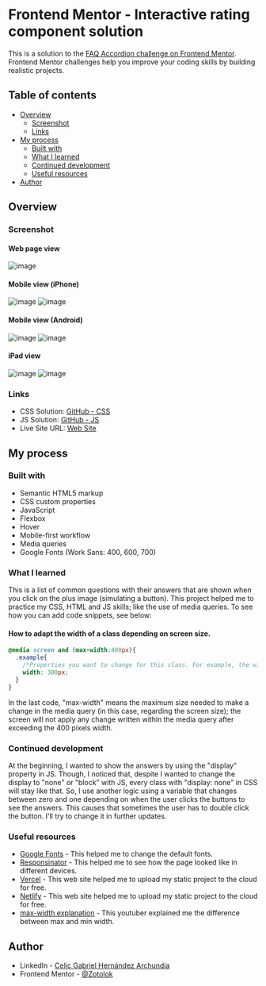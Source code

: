# Frontend Mentor - Interactive rating component solution

This is a solution to the [FAQ Accordion challenge on Frontend Mentor](). Frontend Mentor challenges help you improve your coding skills by building realistic projects. 

## Table of contents

- [Overview](#overview)
  - [Screenshot](#screenshot)
  - [Links](#links)
- [My process](#my-process)
  - [Built with](#built-with)
  - [What I learned](#what-i-learned)
  - [Continued development](#continued-development)
  - [Useful resources](#useful-resources)
- [Author](#author)


## Overview

### Screenshot
#### Web page view
![image](https://github.com/Zotolok/Front-End/assets/66386227/752fbb0b-eea0-4326-9b02-b3dbae007918)


#### Mobile view (iPhone)
![image](https://github.com/Zotolok/Front-End/assets/66386227/74b99b2a-b142-413d-8288-a9fa28397d84)
![image](https://github.com/Zotolok/Front-End/assets/66386227/de22aaef-b439-47f8-b020-10ee73879dbf)


#### Mobile view (Android)
![image](https://github.com/Zotolok/Front-End/assets/66386227/741460d2-00e3-4c8e-83ca-774c547697b6)
![image](https://github.com/Zotolok/Front-End/assets/66386227/cc52cf1c-d6be-4e22-8740-0449a427bcd4)


#### iPad view
![image](https://github.com/Zotolok/Front-End/assets/66386227/c8bbf998-3c19-45c2-bcf4-adc733e110e1)
![image](https://github.com/Zotolok/Front-End/assets/66386227/831e6f48-155f-49b9-93f4-5639f09d2d3b)


### Links

- CSS Solution: [GitHub - CSS](https://github.com/Zotolok/Front-End/blob/adda05b44614d695275338c0dd5668e7f1012ca0/FAQ%20Accordion/CSS/styles.css)
- JS Solution: [GitHub - JS](https://github.com/Zotolok/Front-End/blob/adda05b44614d695275338c0dd5668e7f1012ca0/FAQ%20Accordion/JS/buttonLogic.js)
- Live Site URL: [Web Site](https://658ceabc6b80c865f49a7def--lucent-melomakarona-b871ab.netlify.app/)

## My process

### Built with

- Semantic HTML5 markup
- CSS custom properties
- JavaScript
- Flexbox
- Hover
- Mobile-first workflow
- Media queries
- Google Fonts (Work Sans: 400, 600, 700)


### What I learned

This is a list of common questions with their answers that are shown when you click on the plus image (simulating a button). This project helped me to practice my CSS, HTML and JS skills; like the use of media queries.
To see how you can add code snippets, see below:
#### How to adapt the width of a class depending on screen size.
```css
@media screen and (max-width:400px){
  .example{
    /*Properties you want to change for this class. For example, the width to adapt to the new screen size*/
    width: 300px;
  }
}
```

In the last code, "max-width" means the maximum size needed to make a change in the media query (in this case, regarding the screen size); the screen will not apply any change written within the media query after exceeding the 400 pixels width.


### Continued development

At the beginning, I wanted to show the answers by using the "display" property in JS. Though, I noticed that, despite I wanted to change the display to "none" or "block" with JS, every class with "display: none" in CSS will stay like that. So, I use another logic using a variable that changes between zero and one depending on when the user clicks the buttons to see the answers. This causes that sometimes the user has to double click the button. I'll try to change it in further updates.  


### Useful resources

- [Google Fonts](https://fonts.google.com/) - This helped me to change the default fonts.
- [Responsinator](http://www.responsinator.com/) - This helped me to see how the page looked like in different devices.
- [Vercel](https://vercel.com/home) - This web site helped me to upload my static project to the cloud for free.
- [Netlify](https://www.netlify.com/) - This web site helped me to upload my static project to the cloud for free.
- [max-width explanation](https://www.youtube.com/watch?v=8OG0PJkd6-w) - This youtuber explained me the difference between max and min width.


## Author

- LinkedIn - [Celic Gabriel Hernández Archundia](www.linkedin.com/in/celic-gabriel-hernández-archundia-63935a1b5)
- Frontend Mentor - [@Zotolok](https://www.frontendmentor.io/profile/Zotolok)
